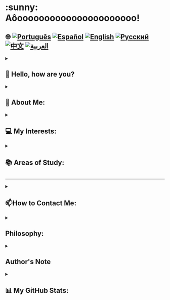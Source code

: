 <h1>:sunny: Aôoooooooooooooooooooooo! </h1>

## 🌐 [![Português](https://img.shields.io/badge/Português-green)](https://github.com/SamuelRocha91/SamuelRocha91/blob/main/README.md) [![Español](https://img.shields.io/badge/Español-yellow)](https://github.com/SamuelRocha91/SamuelRocha91/blob/main/README_SP.MD) [![English](https://img.shields.io/badge/English-blue)](https://github.com/SamuelRocha91/SamuelRocha91/blob/main/README_EN.MD) [![Русский](https://img.shields.io/badge/Русский-lightgrey)](https://github.com/SamuelRocha91/SamuelRocha91/blob/main/README_язык.md) [![中文](https://img.shields.io/badge/中文-red)](https://github.com/SamuelRocha91/SamuelRocha91/blob/main/README_华语.md) [![العربية](https://img.shields.io/badge/العربية-orange)](https://github.com/SamuelRocha91/SamuelRocha91/blob/main/README_ar.md)



<details>
<summary> <h2>👋 Hello, how are you? </h2> </summary>
<br>

<div>
  <p>How can I help? </p>
  <p>My GitHub is constantly changing 🏃</p>
  <p>Below is the current repository standardization (or in implementation🫠️)</p>

<summary><h2> 🎭️ React Projects </h2> </summary>

- 🎮 [Trivia](https://github.com/SamuelRocha91/trivia_game/blob/main/README_en.md)
- 🐣 [Pokedex](https://github.com/SamuelRocha91/pokedex/blob/main/README_en.md)
- 🏪 [FrontEnd Online Store](https://github.com/SamuelRocha91/project-frontend-online-store/blob/main/README_en.md)
- 👛 [Expense organizer](https://github.com/SamuelRocha91/project-trybewallet/blob/main/README_en.md)
- 🌶️ [Recipes App](https://github.com/SamuelRocha91/ProjectRecipesApp/blob/main/README_en.md)

<summary><h2> 🪢️ Node Projects </h2> </summary>

- 🗡️ [Trybe Smith](https://github.com/SamuelRocha91/TrybeSmith/blob/main/README_en.md)
- 🪧 [Blogs Api](https://github.com/SamuelRocha91/BlogsApi/blob/main/README_en.md)
- 🐉 [Trybers and Dragons](https://github.com/SamuelRocha91/trybeAndDragons/blob/main/README_en.md)
- ⚽ [Typescript FootBall API](https://github.com/SamuelRocha91/trybeFutebolClube/blob/main/README_en.md)

<summary><h2> 👶️ Beginner Projects </h2> </summary>

- 🖥️ [Binary Converter](https://github.com/SamuelRocha91/Bin2Dec/blob/main/README_en.md)
- 🎨 [Pixels Art](https://github.com/SamuelRocha91/PixelsArt/blob/main/README_en.md)
- 📝 [Todo List](https://github.com/SamuelRocha91/TodoList/blob/main/README_en.md)
- 🧮 [Calculator](https://github.com/SamuelRocha91/calculator/blob/main/README_en.md)
- 🦖 [Meme generator](https://github.com/SamuelRocha91/memeGenerator/blob/main/README_en.md)
- 🪐 [Star Wars Planets](https://github.com/SamuelRocha91/javascriptStarWarsPlanets/blob/main/README_en.md)

<summary><h2> 🔋️ Full-Stack Projects </h2> </summary>

### Delivery
  - 💎 [Delivery Backend](https://github.com/SamuelRocha91/delivery_back/blob/main/README_en.md) - Backend application in Rails for the delivery platform
  - 🛒 [Consumy Application](https://github.com/SamuelRocha91/consumy/blob/main/README_en.md) - Consumer application
  - 👨‍💼 [Seller Application](https://github.com/SamuelRocha91/seller_application/blob/main/README_en.md) - Seller application
  - 💲 [Paymenty API](https://github.com/SamuelRocha91/paymenty/blob/main/README_en.md) - Payment API

### Measurement API
  - 📏 [React Precision Application](https://github.com/SamuelRocha91/precisionReactApplication/blob/main/README_en.md) - Interface for registering gas and water measurements
  - 🤖 [Node API](https://github.com/SamuelRocha91/apiMeasureWaterAndGas/blob/main/README_en.md) - Measurement and consumption registration API

<hr/>
<summary><h2> ☕️ Java Projects </h2> </summary>

- 🌾 [Agrix Java Project - Farm Management](https://github.com/SamuelRocha91/Agrix/blob/main/README_en.md) 
- 🏛️ [Museum Locator](https://github.com/SamuelRocha91/localizadorDeMuseus/blob/main/README_en.md)
- 📃 [Progression Rules](https://github.com/SamuelRocha91/project_rule_of_progression/blob/main/README_en.md)
- 🗳️ [Voting System](https://github.com/SamuelRocha91/sistemaDeVotacao/blob/main/README_en.md)

<summary><h2> 📱️ Kotlin Projects </h2> </summary>

- 📜 [Virtual Menu](https://github.com/SamuelRocha91/kotlinVirtualMenu/blob/main/README_en.md)
-  ☀️ [Weather App](https://github.com/SamuelRocha91/kotlinWeatherApp/blob/main/README_en.md)
- 💱 [Kotlin Exchange Rate](https://github.com/SamuelRocha91/kotlinExchangeRate/blob/main/README_en.md)
- 👤 [Social Login](https://github.com/SamuelRocha91/kotlinLoginSocial/blob/main/README_en.md)

<summary><h2> 🔴️ Ruby Projects </h2> </summary>

- 📽️ [Rails Movie](https://github.com/SamuelRocha91/rails_movies_catalog/blob/main/README_en.md)
- 👩‍⚖️[Odin Exercises](https://github.com/SamuelRocha91/ruby_exercises/blob/main/README_en.md)

<summary><h2> 🎲️ Databases </h2> </summary>

- 🚗️ [Rental Car](https://github.com/SamuelRocha91/dbRentalCar/blob/main/README_en.md)

<summary><h2> 🐍️ Python Projects </h2> </summary>

- 7⃣️ [Algorithms](https://github.com/SamuelRocha91/Algorithms/blob/main/README_en.md)
- 🍲️ [Restaurant Orders](https://github.com/SamuelRocha91/restaurantOrders/blob/main/README_en.md)
-  ✍️ [Scripts](https://github.com/SamuelRocha91/scripts/blob/main/README_en.md)
- 🕵️‍♀️ [Trybe is not Google](https://github.com/SamuelRocha91/trybeIsNotGoogle/blob/main/README_en.md)

</details>
<details>
<summary><h2>🧑 About Me:</h2></summary>
<p>Samuel Rocha, from Bahia🇧🇷, born in Salvador⚫🔴, and web developer.</p>

[![Full-Stack Web Development Course](https://img.shields.io/badge/-Certified_Web_Developer-blue?style=flat&logo=google-chrome&logoColor=white)](https://www.credential.net/ad5e0984-fa07-41b0-a50b-51cb25fd0010#gs.ffccza)
[![Certified Java Developer](https://img.shields.io/badge/-Certified_Java_Developer-red?style=flat&logo=java&logoColor=white)](https://www.credential.net/b0eedfe8-4280-4cc4-b832-49f1d9426664#gs.ffcj0a)
[![JavaScript Algorithms and Data Structures](https://img.shields.io/badge/-JavaScript_Algorithms_and_Data_Structures-yellow?style=flat&logo=javascript&logoColor=white)](https://www.freecodecamp.org/certification/Sam_sr91/javascript-algorithms-and-data-structures)
</details>

<details>

<summary><h2>💻 My Interests:</h2></summary>
<p>Open to exchanging experiences, creating new projects, receiving job offers, and making new friends</p>
</details>

<details>
<summary><h2>📚 Areas of Study:</h2></summary>

### 🖥️ Front-End: 
<a href="https://vuejs.org/" target="_blank"><img src="https://img.shields.io/badge/Vue.js-%2335495e.svg?style=flat&logo=vue-dot-js&logoColor=%234FC08D" alt="Vue.js" /></a> 
<a href="https://reactjs.org/" target="_blank"><img src="https://img.shields.io/badge/React-%2320232a.svg?style=flat&logo=react&logoColor=%2361DAFB" alt="React" /></a>

### 📡 Back-End:
<a href="https://nodejs.org/" target="_blank"><img src="https://img.shields.io/badge/Node.js-43853D?style=flat&logo=node-dot-js&logoColor=white" alt="Node.js" /></a>
<a href="https://spring.io/" target="_blank"><img src="https://img.shields.io/badge/Spring-%236DB33F.svg?style=flat&logo=spring&logoColor=white" alt="Spring" /></a>
<a href="https://rubyonrails.org/" target="_blank"><img src="https://img.shields.io/badge/Ruby_on_Rails-%23CC0000.svg?style=flat&logo=ruby-on-rails&logoColor=white" alt="Ruby on Rails" /></a>

### 📖 Programming Languages:
<a href="https://www.java.com/" target="_blank"><img src="https://img.shields.io/badge/Java-%23ED8B00.svg?style=flat&logo=java&logoColor=white" alt="Java" /></a>
<a href="https://developer.mozilla.org/en-US/docs/Web/JavaScript" target="_blank"><img src="https://img.shields.io/badge/JavaScript-%23323330.svg?style=flat&logo=javascript&logoColor=%23F7DF1E" alt="JavaScript" /></a>
<a href="https://www.typescriptlang.org/" target="_blank"><img src="https://img.shields.io/badge/TypeScript-%23007ACC.svg?style=flat&logo=typescript&logoColor=white" alt="TypeScript" /></a>
<a href="https://kotlinlang.org/" target="_blank"><img src="https://img.shields.io/badge/Kotlin-%230095D5.svg?style=flat&logo=kotlin&logoColor=white" alt="Kotlin" /></a>

### 💡 Other Technologies:
<a href="https://www.docker.com/" target="_blank"><img src="https://img.shields.io/badge/Docker-%230db7ed.svg?style=flat&logo=docker&logoColor=white" alt="Docker" /></a>
<a href="https://www.mysql.com/" target="_blank"><img src="https://img.shields.io/badge/MySQL-%2300f.svg?style=flat&logo=mysql&logoColor=white" alt="MySQL" /></a>
<a href="https://expressjs.com/" target="_blank"><img src="https://img.shields.io/badge/Express.js-%23404d59.svg?style=flat&logo=express&logoColor=%2361DAFB" alt="Express.js" /></a>
<a href="https://redux.js.org/" target="_blank"><img src="https://img.shields.io/badge/Redux-%23764ABC.svg?style=flat&logo=redux&logoColor=white" alt="Redux" /></a>
<a href="https://jestjs.io/" target="_blank"><img src="https://img.shields.io/badge/Jest-%23C21325.svg?style=flat&logo=jest&logoColor=white" alt="Jest" /></a>
<a href="https://junit.org/junit5/" target="_blank"><img src="https://img.shields.io/badge/JUnit-%2325A162.svg?style=flat&logo=junit5&logoColor=white" alt="JUnit" /></a>
<a href="https://swagger.io/" target="_blank"><img src="https://img.shields.io/badge/Swagger-%2385EA2D.svg?style=flat&logo=swagger&logoColor=black" alt="Swagger" /></a>

</details>

<hr/>
<details>

<summary><h2>📫How to Contact Me:</h2></summary>

[![LinkedIn](https://img.shields.io/badge/LinkedIn-%230077B5.svg?logo=linkedin&logoColor=white)](https://www.linkedin.com/in/samuel-rocha-88278224a/)
[![WhatsApp](https://img.shields.io/badge/WhatsApp-%25D366.svg?logo=whatsapp&logoColor=white)](https://wa.me/71992594946)
[![Email](https://img.shields.io/badge/Email-D14836?logo=gmail&logoColor=white)](mailto:samuel_sr@hotmail.com.br)
[![Discord](https://img.shields.io/badge/Discord-%237289DA.svg?logo=discord&logoColor=white)](https://discordapp.com/users/samuelrocha91#1543)
[![HackerRank](https://img.shields.io/badge/HackerRank-%232EC866.svg?logo=HackerRank&logoColor=white)](https://www.hackerrank.com/profile/samuel_sr)
</details>

<details>
<summary><h2>Philosophy:</h2></summary>
 <div style="border: 1px solid #ddd; border-radius: 8px; padding: 16px; background-color: #f9f9f9; margin-top: 8px;">
    <img src="./cuidadoCOmOTrem.jpeg" style="max-width: 100%; height: auto; border-radius: 4px; margin-bottom: 12px;"/>
    <p style="line-height: 1.6; color: #555; font-size: 1.1em; margin: 0; text-align:center">
      "Let’s move forward, doing a handstand, without looking back; after all: one day the train will arrive." - Unknown author from Bahia 😅️
    </p>
  </div>
</details>

<details>
<summary><h2> Author's Note</h2></summary>
 <div style="border: 1px solid #ddd; border-radius: 8px; padding: 16px; background-color: #f9f9f9; margin-top: 8px;">
    <p style="line-height: 1.6; color: #555; font-size: 1.1em; margin: 0; text-align:center">
      I ask for your forgiveness for the abundance of colors and emojis you have been subjected to. It was my humble and annoying way of trying to grab your attention to my dedication and effort. I hope at least some child you know can read the text and approve of this mess. Thank you!
    </p>
  </div>
</details>


<details>
<summary><h2>📊 My GitHub Stats:</h2></summary>

[![SamuelRocha91 GitHub stats](https://github-readme-stats.vercel.app/api?username=SamuelRocha91)](https://github.com/SamuelRocha91/github-readme-stats)
![Top Langs](https://github-readme-stats.vercel.app/api/top-langs/?username=SamuelRocha91&langs_count=8&layout=compact)

![](https://api.visitorbadge.io/api/VisitorHit?user=SamuelRocha91&repo=SamuelRocha91-visitors-badge&countColor=%237B1E7A)
</details>
